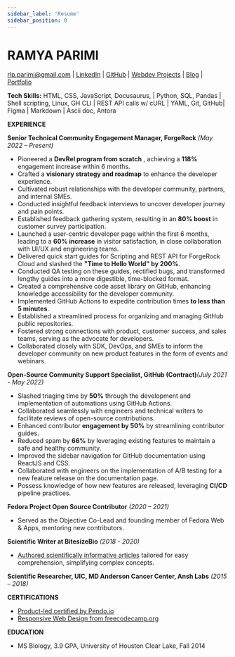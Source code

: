 ```yaml
---
sidebar_label: 'Resume'
sidebar_position: 0
---
```


# **RAMYA PARIMI**

[rlp.parimi@gmail.com](mailto:rlp.parimi@gmail.com) | [LinkedIn](https://www.linkedin.com/in/ramyaparimi/) | [GitHub](https://github.com/ramyaparimi) | [Webdev Projects](https://codepen.io/collection/ZMqrWo) | [Blog](https://medium.com/@rlp.parimi) | [Portfolio](https://ramyaparimi.github.io/)

**Tech Skills:** HTML, CSS, JavaScript, Docusaurus, | Python, SQL, Pandas | Shell scripting, Linux, GH CLI | REST API calls w/ cURL | YAML, Git, GitHub| Figma | Markdown | Ascii doc, Antora

**EXPERIENCE**

**Senior Technical Community Engagement Manager, ForgeRock** _(May 2022 – Present)_

- Pioneered a **DevRel program from scratch** , achieving a **118%** engagement increase within 6 months.
- Crafted a **visionary strategy and roadmap** to enhance the developer experience.
- Cultivated robust relationships with the developer community, partners, and internal SMEs.
- Conducted insightful feedback interviews to uncover developer journey and pain points.
- Established feedback gathering system, resulting in an **80% boost** in customer survey participation.
- Launched a user-centric developer page within the first 6 months, leading to a **60% increase** in visitor satisfaction, in close collaboration with UI/UX and engineering teams.
- Delivered quick start guides for Scripting and REST API for ForgeRock Cloud and slashed the **"Time to Hello World" by 200%**.
- Conducted QA testing on these guides, rectified bugs, and transformed lengthy guides into a more digestible, time-blocked format.
- Created a comprehensive code asset library on GitHub, enhancing knowledge accessibility for the developer community.
- Implemented GitHub Actions to expedite contribution times **to less than 5 minutes**.
- Established a streamlined process for organizing and managing GitHub public repositories.
- Fostered strong connections with product, customer success, and sales teams, serving as the advocate for developers.
- Collaborated closely with SDK, DevOps, and SMEs to inform the developer community on new product features in the form of events and webinars.

**Open-Source Community Support Specialist, GitHub (Contract)**_(July 2021 - May 2022)_

- Slashed triaging time by **50%** through the development and implementation of automations using GitHub Actions.
- Collaborated seamlessly with engineers and technical writers to facilitate reviews of open-source contributions.
- Enhanced contributor **engagement by 50%** by streamlining contributor guides.
- Reduced spam by **66%** by leveraging existing features to maintain a safe and healthy community.
- Improved the sidebar navigation for GitHub documentation using ReactJS and CSS.
- Collaborated with engineers on the implementation of A/B testing for a new feature release on the documentation page.
- Possess knowledge of how new features are released, leveraging **CI/CD** pipeline practices.

**Fedora Project Open Source Contributor** _(2020 – 2021)_

- Served as the Objective Co-Lead and founding member of Fedora Web & Apps, mentoring new contributors.

**Scientific Writer at BitesizeBio** _(2018 - 2020)_

- [Authored scientifically informative articles](https://bitesizebio.com/profile/ramya-parimi/) tailored for easy comprehension, simplifying complex concepts.

**Scientific Researcher, UIC, MD Anderson Cancer Center, Ansh Labs** _(2015 – 2018)_

**CERTIFICATIONS**

- [Product-led certified by Pendo.io](https://www.credly.com/badges/90194f24-a4f8-44e5-8d6d-7a285c3c4cb8/linked_in_profile)
- [Responsive Web Design from freecodecamp.org](https://www.freecodecamp.org/certification/ramyaparimi/responsive-web-design)

**EDUCATION**

- MS Biology, 3.9 GPA, University of Houston Clear Lake, Fall 2014
